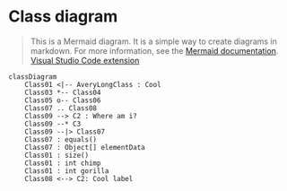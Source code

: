 # Class diagram

> This is a Mermaid diagram. It is a simple way to create diagrams in markdown.
> For more information, see the [Mermaid documentation](https://mermaid.js.org/syntax/sequenceDiagram.html).
> [Visual Studio Code extension](https://marketplace.visualstudio.com/items?itemName=shd101wyy.markdown-preview-enhanced)

```mermaid
classDiagram
    Class01 <|-- AveryLongClass : Cool
    Class03 *-- Class04
    Class05 o-- Class06
    Class07 .. Class08
    Class09 --> C2 : Where am i?
    Class09 --* C3
    Class09 --|> Class07
    Class07 : equals()
    Class07 : Object[] elementData
    Class01 : size()
    Class01 : int chimp
    Class01 : int gorilla
    Class08 <--> C2: Cool label
```
